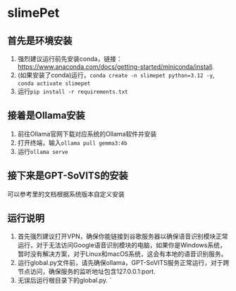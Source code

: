 # slimePet

## 首先是环境安装

1. 强烈建议运行前先安装conda，链接：https://www.anaconda.com/docs/getting-started/miniconda/install.
2. (如果安装了conda)运行，``conda create -n slimepet python=3.12 -y``, ``conda activate slimepet``
3. 运行``pip install -r requirements.txt``

## 接着是Ollama安装

1. 前往Ollama官网下载对应系统的Ollama软件并安装
2. 打开终端，输入``ollama pull gemma3:4b``
3. 运行``ollama serve``

## 接下来是GPT-SoVITS的安装

可以参考[](https://github.com/RVC-Boss/GPT-SoVITS)里的文档根据系统版本自定义安装

## 运行说明

1. 首先强烈建议打开VPN，确保你能链接到谷歌服务器以确保语音识别模块正常运行，对于无法访问Google语音识别模块的电脑，如果你是Windows系统，暂时没有解决方案，对于Linux和macOS系统，这会有本地的语音识别服务。
2. 运行global.py文件前，请先确保ollama，GPT-SoVITS服务正常运行，对于跨节点访问，确保服务的监听地址包含127.0.0.1:port.
3. 无误后运行根目录下的global.py. `

